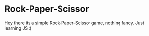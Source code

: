 # Rock-Paper-Scissor

Hey there its a simple Rock-Paper-Scissor game, nothing fancy. Just learning JS :)  
